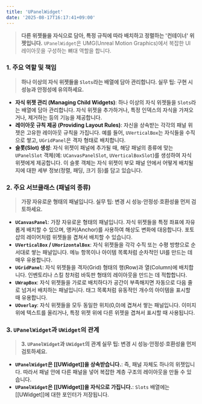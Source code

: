 ```yaml
---
title: 'UPanelWidget'
date: '2025-08-17T16:17:41+09:00'
---
```

> **다른 위젯들을 자식으로 담아, 특정 규칙에 따라 배치하고 정렬하는 '컨테이너' 위젯입니다.** `UPanelWidget`은 UMG(Unreal Motion Graphics)에서 복잡한 UI 레이아웃을 구성하는 뼈대 역할을 합니다.

### **1. 주요 역할 및 책임**
> **하나 이상의 자식 위젯들을 `Slots`라는 배열에 담아 관리합니다. 실무 팁: 구현 시 성능과 안정성에 유의하세요.**
* **자식 위젯 관리 (Managing Child Widgets)**:
	하나 이상의 자식 위젯들을 `Slots`라는 배열에 담아 관리합니다. 자식 위젯을 추가하거나, 특정 인덱스의 자식을 가져오거나, 제거하는 등의 기능을 제공합니다.
* **레이아웃 규칙 제공 (Providing Layout Rules)**:
	자신을 상속받는 각각의 패널 위젯은 고유한 레이아웃 규칙을 가집니다. 예를 들어, `UVerticalBox`는 자식들을 수직으로 쌓고, `UGridPanel`은 격자 형태로 배치합니다.
* **슬롯(Slot) 생성**:
	자식 위젯이 패널에 추가될 때, 해당 패널의 종류에 맞는 `UPanelSlot` 객체(예: `UCanvasPanelSlot`, `UVerticalBoxSlot`)를 생성하여 자식 위젯에게 제공합니다. 이 슬롯 객체는 자식 위젯이 부모 패널 안에서 어떻게 배치될지에 대한 세부 정보(정렬, 패딩, 크기 등)를 담고 있습니다.

### **2. 주요 서브클래스 (패널의 종류)**
> **가장 자유로운 형태의 패널입니다. 실무 팁: 변경 시 성능·안정성·호환성을 먼저 검토하세요.**
* **`UCanvasPanel`**:
	가장 자유로운 형태의 패널입니다. 자식 위젯들을 특정 좌표에 자유롭게 배치할 수 있으며, 앵커(Anchor)를 사용하여 해상도 변화에 대응합니다. 포토샵의 레이어처럼 위젯들을 겹쳐서 배치할 수 있습니다.
* **`UVerticalBox` / `UHorizontalBox`**:
	자식 위젯들을 각각 수직 또는 수평 방향으로 순서대로 쌓는 패널입니다. 메뉴 항목이나 아이템 목록처럼 순차적인 UI를 만드는 데 매우 유용합니다.
* **`UGridPanel`**:
	자식 위젯들을 격자(Grid) 형태의 행(Row)과 열(Column)에 배치합니다. 인벤토리나 스킬 창처럼 바둑판 형태의 레이아웃을 만드는 데 적합합니다.
* **`UWrapBox`**:
	자식 위젯들을 가로로 배치하다가 공간이 부족해지면 자동으로 다음 줄로 넘겨서 배치하는 패널입니다. 태그 목록처럼 유동적인 개수의 아이템을 표시할 때 유용합니다.
* **`UOverlay`**:
	자식 위젯들을 모두 동일한 위치(0,0)에 겹쳐서 쌓는 패널입니다. 이미지 위에 텍스트를 올리거나, 특정 위젯 위에 다른 위젯을 겹쳐서 표시할 때 사용됩니다.

### **3. `UPanelWidget`과 `UWidget`의 관계**
> **3. `UPanelWidget`과 `UWidget`의 관계 실무 팁: 변경 시 성능·안정성·호환성을 먼저 검토하세요.**
* **`UPanelWidget`은 [[UWidget]]을 상속받습니다.**:
	즉, 패널 자체도 하나의 위젯입니다. 따라서 패널 안에 다른 패널을 넣어 복잡한 계층 구조의 레이아웃을 만들 수 있습니다.
* **`UPanelWidget`은 [[UWidget]]을 자식으로 가집니다.**:
	`Slots` 배열에는 [[UWidget]]에 대한 포인터가 저장됩니다.